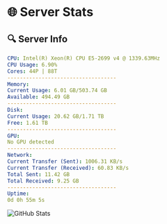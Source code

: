 # 🌐 Server Stats
## 🔍 Server Info
```yaml
CPU: Intel(R) Xeon(R) CPU E5-2699 v4 @ 1339.63MHz
CPU Usage: 6.90%
Cores: 44P | 88T
-----------------------------------
Memory:
Current Usage: 6.01 GB/503.74 GB
Available: 494.49 GB
-----------------------------------
Disk:
Current Usage: 20.62 GB/1.71 TB
Free: 1.61 TB
-----------------------------------
GPU:
No GPU detected
-----------------------------------
Network:
Current Transfer (Sent): 1006.31 KB/s
Current Transfer (Received): 60.83 KB/s
Total Sent: 11.42 GB
Total Received: 9.25 GB
-----------------------------------
Uptime:
0d 0h 55m 5s
```
![GitHub Stats](https://img.shields.io/badge/Updated-2025-04-19_18:03:53-blue)